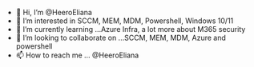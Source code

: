 - 👋 Hi, I’m @HeeroEliana
- 👀 I’m interested in SCCM, MEM, MDM, Powershell, Windows 10/11
- 🌱 I’m currently learning ...Azure Infra, a lot more about M365 security
- 💞️ I’m looking to collaborate on ...SCCM, MEM, MDM, Azure and powershell
- 📫 How to reach me ... @HeeroEliana

<!---
HeeroEliana/HeeroEliana is a ✨ special ✨ repository because its `README.md` (this file) appears on your GitHub profile.
You can click the Preview link to take a look at your changes.
--->
